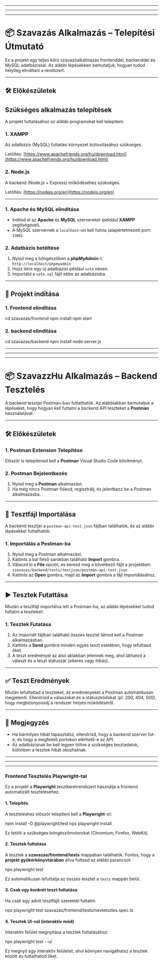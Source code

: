 -------------------------------------------------------------------------------------------------
-------------------------------------------------------------------------------------------------
-------------------------------------------------------------------------------------------------
# 📦 Szavazás Alkalmazás – Telepítési Útmutató

Ez a projekt egy teljes körű szavazóalkalmazás frontenddel, backenddel és MySQL adatbázissal. Az alábbi lépésekben bemutatjuk, hogyan tudod helyileg elindítani a rendszert.

---

## 🛠️ Előkészületek

## Szükséges alkalmazás telepítések

A projekt futtatásához az alábbi programokat kell telepíteni:

### 1. XAMPP
Az adatbázis (MySQL) futtatási környezet biztosításához szükséges.

Letöltés: [https://www.apachefriends.org/hu/download.html](https://www.apachefriends.org/hu/download.html)

### 2. Node.js
A backend (Node.js + Express) működéséhez szükséges.

Letöltés: [https://nodejs.org/en](https://nodejs.org/en)

---

### 1. Apache és MySQL elindítása

- Indítsd el az **Apache** és **MySQL** szervereket (például **XAMPP** segítségével).
- A MySQL szervernek a `localhost`-on kell futnia (alapértelmezett port: `3306`).

### 2. Adatbázis betöltése

1. Nyisd meg a böngészőben a **phpMyAdmin**-t:  
   `http://localhost/phpmyadmin`
2. Hozz létre egy új adatbázist például `vote` néven.
3. Importáld a `vote.sql` fájlt ebbe az adatbázisba.

---

## 🚀 Projekt indítása

### 1. Frontend elindítása

cd szavazas/frontend
npm install
npm start

### 2. backend elindítása

cd szavazas/backend
npm install
node server.js

-------------------------------------------------------------------------------------------------
-------------------------------------------------------------------------------------------------
-------------------------------------------------------------------------------------------------

# 📦 SzavazzHu Alkalmazás – Backend Tesztelés

A backend tesztjei Postman-ban futtathatók. Az alábbiakban bemutatjuk a lépéseket, hogy hogyan kell futtatni a backend API teszteket a **Postman** használatával.

---

## 🛠️ Előkészületek

### 1. Postman Extension Telepítése

Először is telepítened kell a **Postman** Visual Studio Code bővítményt.

### 2. Postman Bejelentkezés

1. Nyisd meg a **Postman** alkalmazást.
2. Ha még nincs Postman fiókod, regisztrálj, és jelentkezz be a Postman alkalmazásba.

---

## 🚀 Tesztfájl Importálása

A backend tesztjei a `postman-api-test.json` fájlban találhatók, és az alábbi lépésekkel futtathatók:

### 1. Importálás a Postman-ba

1. Nyisd meg a Postman alkalmazást.
2. Kattints a bal felső sarokban található **Import** gombra.
3. Válaszd ki a **File** opciót, és keresd meg a következő fájlt a projektben:  
   `szavazas/backend/tests/testjson/postman-api-test.json`
4. Kattints az **Open** gombra, majd az **Import** gombra a fájl importálásához.

---

## ▶️ Tesztek Futattása

Miután a tesztfájl importálva lett a Postman-ba, az alábbi lépésekkel tudod futtatni a teszteket:

### 1. Tesztek Futatása

1. Az importált fájlban található összes tesztet látnod kell a Postman alkalmazásban.
2. Kattints a **Send** gombra minden egyes teszt esetében, hogy lefuttasd őket.
3. A teszt eredményei az alsó ablakban jelennek meg, ahol láthatod a választ és a teszt státuszát (sikeres vagy hibás).

---

## ✅ Teszt Eredmények

Miután lefuttattad a teszteket, az eredményeket a Postman automatikusan megjeleníti. Ellenőrizd a válaszokat és a státuszkódokat (pl. 200, 404, 500), hogy megbizonyosodj a rendszer helyes működéséről.

---

## 📝 Megjegyzés

- Ha bármilyen hibát tapasztalsz, ellenőrizd, hogy a backend szerver fut-e, és hogy a megfelelő portokon elérhető-e az API.
- Az adatbázisnak be kell legyen töltve a szükséges tesztadatok, különben a tesztek hibát okozhatnak.

-------------------------------------------------------------------------------------------------
-------------------------------------------------------------------------------------------------
-------------------------------------------------------------------------------------------------

### Frontend Tesztelés Playwright-tal

Ez a projekt a **Playwright** tesztkeretrendszert használja a frontend automatizált teszteléséhez.

#### 1. Telepítés

A teszteléshez először telepíteni kell a **Playwright**-ot:

npm install -D @playwright/test
npx playwright install

Ez letölti a szükséges böngészőmotorokat (Chromium, Firefox, WebKit).

#### 2. Tesztek futtatása

A tesztek a **szavazas/frontend/tests** mappában találhatók. Fontos, hogy a **projekt gyökérkönyvtárában** állva futtasd az alábbi parancsot:

npx playwright test

Ez automatikusan lefuttatja az összes tesztet a `tests` mappán belül.

#### 3. Csak egy konkrét teszt futtatása

Ha csak egy adott tesztfájlt szeretnél futtatni:

npx playwright test szavazas/frontend/tests/nevtetsztes.spec.ts

#### 4. Tesztek UI-val (interaktív mód)

Interaktív felület megnyitása a tesztek futtatásához:

npx playwright test --ui

Ez megnyit egy interaktív felületet, ahol könnyen navigálhatsz a tesztek között és futtathatod őket.